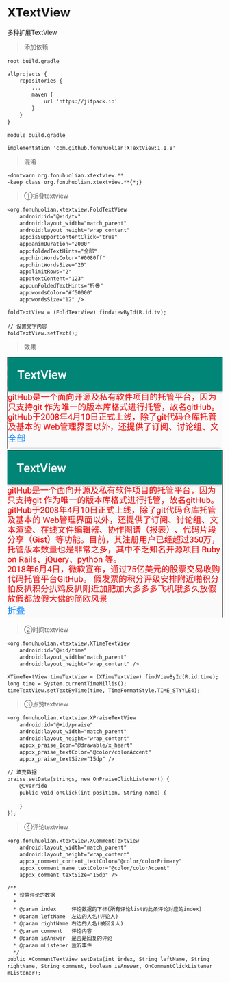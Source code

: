 # XTextView
多种扩展TextView

> 添加依赖

`root build.gradle `
```
allprojects {
    repositories {
        ...
        maven {
            url 'https://jitpack.io'
        }
    }
}
```
`module build.gradle `
```
implementation 'com.github.fonuhuolian:XTextView:1.1.8'
```

> 混淆
```
-dontwarn org.fonuhuolian.xtextview.**
-keep class org.fonuhuolian.xtextview.**{*;}
```

> ①折叠textview

```
<org.fonuhuolian.xtextview.FoldTextView
    android:id="@+id/tv"
    android:layout_width="match_parent"
    android:layout_height="wrap_content"
    app:isSupportContentClick="true"
    app:animDuration="2000"
    app:foldedTextHints="全部"
    app:hintWordsColor="#0080ff"
    app:hintWordsSize="20"
    app:limitRows="2"
    app:textContent="123"
    app:unFoldedTextHints="折叠"
    app:wordsColor="#f50000"
    app:wordsSize="12" />
```

```
foldTextView = (FoldTextView) findViewById(R.id.tv);

// 设置文字内容
foldTextView.setText();
```

> 效果

![效果1](https://github.com/fonuhuolian/XTextView/blob/master/screenshots/a.png?raw=true)
![效果2](https://github.com/fonuhuolian/XTextView/blob/master/screenshots/b.png?raw=true)

> ②时间textview

```
<org.fonuhuolian.xtextview.XTimeTextView
    android:id="@+id/time"
    android:layout_width="match_parent"
    android:layout_height="wrap_content" />
```

```
XTimeTextView timeTextView = (XTimeTextView) findViewById(R.id.time);
long time = System.currentTimeMillis();
timeTextView.setTextByTime(time, TimeFormatStyle.TIME_STYYLE4);
```
> ③点赞textview
```
<org.fonuhuolian.xtextview.XPraiseTextView
    android:id="@+id/praise"
    android:layout_width="match_parent"
    android:layout_height="wrap_content"
    app:x_praise_Icon="@drawable/x_heart"
    app:x_praise_textColor="@color/colorAccent"
    app:x_praise_textSize="15dp" />
```

```
// 填充数据
praise.setData(strings, new OnPraiseClickListener() {
    @Override
    public void onClick(int position, String name) {

    }
});
```
> ④评论textview
```
<org.fonuhuolian.xtextview.XCommentTextView
    android:layout_width="match_parent"
    android:layout_height="wrap_content"
    app:x_comment_content_textColor="@color/colorPrimary"
    app:x_comment_name_textColor="@color/colorAccent"
    app:x_comment_textSize="15dp" />
```

```
/**
  * 设置评论的数据
  *
  * @param index     评论数据的下标(所有评论list的此条评论对应的index)
  * @param leftName  左边的人名(评论人)
  * @param rightName 右边的人名(被回复人)
  * @param comment   评论内容
  * @param isAnswer  是否是回复的评论
  * @param mListener 监听事件
  */
public XCommentTextView setData(int index, String leftName, String rightName, String comment, boolean isAnswer, OnCommentClickListener mListener);
```